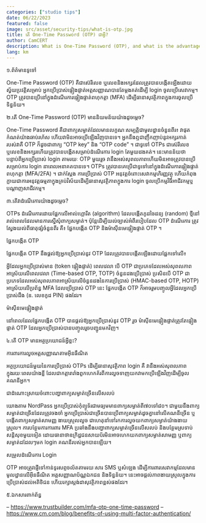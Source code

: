 ```yaml
---
categories: ["studio tips"]
date: 06/22/2023
featured: false
image: src/asset/security-tips/what-is-otp.jpg
title: តើ One-Time Password (OTP) ជាអ្វី?
author: CamCERT
description: What is One-Time Password (OTP), and what is the advantages of it in sign up process!
lang: km
---
```


១.ព័ត៌មានទូទៅ

One-Time Password (OTP) គឺជាស៊េរីលេខ ឬលេខនិងអក្សរដែលត្រូវបានបង្កើតឡើងដោយស្វ័យប្រវត្តិសម្រាប់ អ្នកប្រើប្រាស់ផ្ទៀងផ្ទាត់អត្តសញ្ញាណបានតែម្ដងគត់ដើម្បី login ចូលប្រើសេវាកម្ម។ OTP ត្រូវបានប្រើនៅក្នុងដំណើរការផ្ទៀងផ្ទាត់ពហុកត្តា (MFA) ដើម្បីធានាសុវត្ថិភាពក្នុងការចូលប្រើទិន្នន័យ។

២.តើ One-Time Password (OTP) មាននិយមន័យយ៉ាងដូចម្ដេច?

One-Time Password គឺជាពាក្យសម្ងាត់ដែលមានលក្ខណៈសម្បត្តិជាមូលដ្ឋានចំនួនពីរ៖ វាផុតកំណត់យ៉ាងឆាប់រហ័ស ហើយវាមិនអាចប្រើឡើងវិញបានទេ។ អ្នកនឹងឮជាញឹកញាប់នូវអក្សរកាត់របស់វាគឺ OTP ក៏ដូចជាពាក្យ “OTP key” និង “OTP code” ។ ជាទូទៅ OTPs ជាស៊េរីលេខ ឬលេខនិងអក្សរហើយត្រូវបានបង្កើតសម្រាប់ដំណើរការ login តែមួយដងគត់។ នេះមានន័យថា បន្ទាប់ពីអ្នកប្រើប្រាស់ login តាមរយៈ OTP មួយរួច វានឹងអស់សុពលភាពហើយមិនអាចត្រូវបានប្រើសម្រាប់ការ login នាពេលអនាគតបានទេ។ OTPs ត្រូវបានគេប្រើជាទូទៅនៅក្នុងដំណើរការផ្ទៀងផ្ទាត់ពហុកត្តា (MFA/2FA) ។ ជាក់ស្ដែង ការប្រើប្រាស់ OTP អនុវត្តចំពោះសេវាកម្មហិរញ្ញវត្ថុ ហើយកំពុងក្លាយជាការអនុវត្តធម្មតាក្នុងគ្រប់វិស័យដើម្បីធានាសុវត្ថិភាពក្នុងការ login ចូលប្រើកម្មវិធីអាជីវកម្មឬបណ្តាញសាជីវកម្ម។

៣.តើវាដំណើរការយ៉ាងដូចម្តេច?

OTPs ដំណើរការដោយផ្អែកលើអាល់ហ្គោរីត (algorithm) ដែលបង្កើតកូដចៃដន្យ (random) ថ្មីនៅរាល់ពេលដែលមានការស្នើសុំពាក្យសម្ងាត់។ ប៉ុន្តែដើម្បីយល់ច្បាស់អំពីរបៀបដែល OTP ដំណើរការ ត្រូវស្វែងយល់ពីធាតុផ្សំចំនួនពីរ គឺ៖ ផ្នែកបង្កើត OTP និងម៉ាស៊ីនមេផ្ទៀងផ្ទាត់ OTP ។

ផ្នែកបង្កើត OTP

ផ្នែកបង្កើត OTP នឹងផ្តល់ឱ្យអ្នកប្រើប្រាស់នូវ OTP ដែលត្រូវបានបង្កើតឡើងដោយផ្អែកទៅលើ៖

អ្វីដែលអ្នកប្រើប្រាស់មាន (token ផ្ទៀងផ្ទាត់)
ពេលវេលា បើ OTP ជាប្រភេទដែលអស់សុពលភាពអាស្រ័យលើពេលវេលា (Time-based OTP, TOTP)
ចំនួនដងប្រើប្រាស់ ប្រសិនបើ OTP ជាប្រភេទដែលអស់សុពលភាពអាស្រ័យលើចំនួនដងនៃការប្រើប្រាស់ (HMAC-based OTP, HOTP)
អាស្រ័យលើប្រព័ន្ធ MFA ដែលប្រើប្រាស់ OTP នេះ ផ្នែកបង្កើត OTP ក៏អាចរួមបញ្ចូលអ្វីដែលអ្នកប្រើប្រាស់ដឹង (ឧ. លេខកូដ PIN) ផងដែរ។

ម៉ាស៊ីនមេផ្ទៀងផ្ទាត់

នៅពេលដែលផ្នែកបង្កើត OTP បានផ្តល់ឱ្យអ្នកប្រើប្រាស់នូវ OTP រួច ម៉ាស៊ីនមេផ្ទៀងផ្ទាត់ត្រូវតែផ្ទៀងផ្ទាត់ OTP ដែលអ្នកប្រើប្រាស់បានបញ្ចូលរួចបញ្ជូនមកវិញ។

៤.តើ OTP មានអត្ថប្រយោជន៍អ្វីខ្លះ?

ការពារការលួចអត្តសញ្ញាណតាមអ៊ីនធឺណិត

អត្ថប្រយោជន៍មួយនៃការប្រើប្រាស់ OTPs ដើម្បីធានាសុវត្ថិភាព login គឺ វានឹងអស់សុពលភាពក្នុងរយៈពេលយ៉ាងខ្លី ដែលជាកត្តារារាំងពួកហេកគ័រពីការលួចទាញយកវាមកប្រើឡើងវិញដើម្បីចូលគណនីអ្នក។

ជាដំណោះស្រាយចំពោះបញ្ហាពាក្យសម្ងាត់ច្រើនលើសលប់

យោងតាម NordPass អ្នកប្រើប្រាស់កុំព្យូទ័រជាមធ្យមមានពាក្យសម្ងាត់ពី៧០ទៅ៨០។ ជាមួយនឹងពាក្យសម្ងាត់ជាច្រើនដែលត្រូវចងចាំ អ្នកប្រើប្រាស់ជាច្រើនបានប្រើពាក្យសម្ងាត់ដូចគ្នានៅលើគណនីច្រើន ឬបង្កើតពាក្យសម្ងាត់សាមញ្ញ ងាយស្រួលលួច ជាហេតុនាំទៅរកការលួចយកពាក្យសម្ងាត់យ៉ាងងាយស្រួល។ ការបន្ថែមការការពារ MFA ប្រឆាំងនឹងបញ្ហាពាក្យសម្ងាត់ច្រើនលើសលប់ និងបន្ថែមស្រទាប់សន្តិសុខមួយទៀត ដោយធានាថាឧក្រិដ្ឋជនសាយប័រមិនអាចហេកយកពាក្យសម្ងាត់សាមញ្ញ ឬពាក្យសម្ងាត់ដដែលៗមក login គណនីរបស់អ្នកបានឡើយ។

សម្រួលដំណើរការ Login

OTP អាចត្រូវផ្ញើទៅកាន់ទូរសព្ទចល័តតាមរយៈសារ SMS ឬសំឡេង ដើម្បីការពារសេវាកម្មដែលមានមូលដ្ឋានលើអ៊ីនធឺណិត អត្តសញ្ញាណប័ណ្ណឯកជន និងទិន្នន័យ។ នេះអាចផ្ដល់ភាពងាយស្រួលក្នុងការប្រើប្រាស់ដល់អតិថិជន ហើយរក្សាស្ដង់ដាសុវត្ថិភាពខ្ពស់ផងដែរ។

៥.ឯកសារពាក់ព័ន្ធ

– https://www.trustbuilder.com/mfa-otp-one-time-password
– https://www.cm.com/blog/benefits-of-using-multi-factor-authentication/

